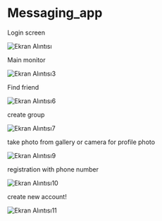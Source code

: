 # Messaging_app
 Login screen  
 
![Ekran Alıntısı](https://user-images.githubusercontent.com/74158698/179383160-8756cf6b-187c-46cb-aea3-9b7f2bc6f54c.PNG)

 Main monitor
 
![Ekran Alıntısı3](https://user-images.githubusercontent.com/74158698/179383177-d12b62ed-1b36-40f0-ac29-415c46084bca.PNG)

 Find friend
 
![Ekran Alıntısı6](https://user-images.githubusercontent.com/74158698/179383192-deb13ba4-1b4b-4243-bb9d-d8dfa3b16f67.PNG)

 create group
 
![Ekran Alıntısı7](https://user-images.githubusercontent.com/74158698/179383215-fd948f4e-f2f2-441c-b8f4-6c98fe414ed9.PNG)

 take photo from gallery or camera for profile photo

![Ekran Alıntısı9](https://user-images.githubusercontent.com/74158698/179383237-31fa2d76-f1e1-4046-a0d9-50c35d8350af.PNG)

 registration with phone number
 
![Ekran Alıntısı10](https://user-images.githubusercontent.com/74158698/179383263-33dadf07-fa9f-4110-8725-dcf8e541d681.PNG)

create new account!

![Ekran Alıntısı11](https://user-images.githubusercontent.com/74158698/179383340-d4e610b0-1224-4206-a455-cc30c51aec1f.PNG)

